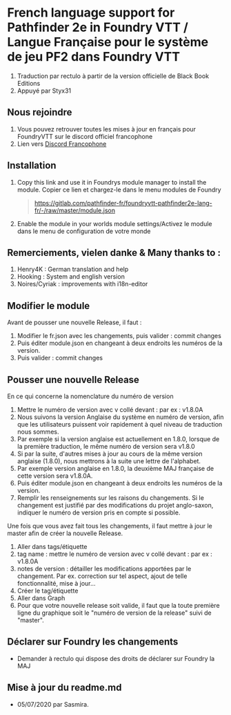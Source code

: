 # French language support for Pathfinder 2e in Foundry VTT / Langue Française pour le système de jeu PF2 dans Foundry VTT
1. Traduction par rectulo à partir de la version officielle de Black Book Editions
2. Appuyé par Styx31

## Nous rejoindre
1. Vous pouvez retrouver toutes les mises à jour en français pour FoundryVTT sur le discord officiel francophone
2. Lien vers [Discord Francophone](https://discord.gg/pPSDNJk)

## Installation

1. Copy this link and use it in Foundrys module manager to install the module. Copier ce lien et chargez-le dans le menu modules de Foundry
    > https://gitlab.com/pathfinder-fr/foundryvtt-pathfinder2e-lang-fr/-/raw/master/module.json
2. Enable the module in your worlds module settings/Activez le module dans le menu de configuration de votre monde

## Remerciements, vielen danke & Many thanks to :
1. Henry4K : German translation and help
2. Hooking : System and english version
3. Noires/Cyriak : improvements with i18n-editor

## Modifier le module
Avant de pousser une nouvelle Release, il faut :
1. Modifier le fr.json avec les changements, puis valider : commit changes
2. Puis éditer module.json en changeant à deux endroits les numéros de la version.
3. Puis valider : commit changes

## Pousser une nouvelle Release
En ce qui concerne la nomenclature du numéro de version
1. Mettre le numéro de version avec v collé devant : par ex : v1.8.0A
2. Nous suivons la version Anglaise du système en numéro de version, afin que les utilisateurs puissent voir rapidement à quel niveau de traduction nous sommes. 
3. Par exemple si la version anglaise est actuellement en 1.8.0, lorsque de la première traduction, le même numéro de version sera v1.8.0
4. Si par la suite, d'autres mises à jour au cours de la même version anglaise (1.8.0), nous mettrons à la suite une lettre de l'alphabet.
5. Par exemple version anglaise en 1.8.0, la deuxième MAJ française de cette version sera v1.8.0A.
6. Puis éditer module.json en changeant à deux endroits les numéros de la version. 
7. Remplir les renseignements sur les raisons du changements. Si le changement est justifié par des modifications du projet anglo-saxon, indiquer le numéro de version pris en compte si possible.

Une fois que vous avez fait tous les changements, il faut mettre à jour le master afin de créer la nouvelle Release.
1. Aller dans tags/étiquette
2. tag name : mettre le numéro de version avec v collé devant : par ex : v1.8.0A
3. notes de version : détailler les modifications apportées par le changement. Par ex. correction sur tel aspect, ajout de telle fonctionnalité, mise à jour...
4. Créer le tag/étiquette
5. Aller dans Graph
6. Pour que votre nouvelle release soit valide, il faut que la toute première ligne du graphique soit le "numéro de version de la release" suivi de "master".


## Déclarer sur Foundry les changements
- Demander à rectulo qui dispose des droits de déclarer sur Foundry la MAJ

## Mise à jour du readme.md
- 05/07/2020 par Sasmira.